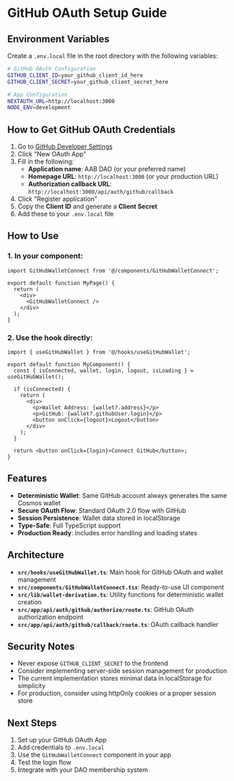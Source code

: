 # GitHub OAuth Setup Guide

## Environment Variables

Create a `.env.local` file in the root directory with the following variables:

```bash
# GitHub OAuth Configuration
GITHUB_CLIENT_ID=your_github_client_id_here
GITHUB_CLIENT_SECRET=your_github_client_secret_here

# App Configuration
NEXTAUTH_URL=http://localhost:3000
NODE_ENV=development
```

## How to Get GitHub OAuth Credentials

1. Go to [GitHub Developer Settings](https://github.com/settings/developers)
2. Click "New OAuth App"
3. Fill in the following:
   - **Application name**: AAB DAO (or your preferred name)
   - **Homepage URL**: `http://localhost:3000` (or your production URL)
   - **Authorization callback URL**: `http://localhost:3000/api/auth/github/callback`
4. Click "Register application"
5. Copy the **Client ID** and generate a **Client Secret**
6. Add these to your `.env.local` file

## How to Use

### 1. In your component:

```tsx
import GitHubWalletConnect from '@/components/GitHubWalletConnect';

export default function MyPage() {
  return (
    <div>
      <GitHubWalletConnect />
    </div>
  );
}
```

### 2. Use the hook directly:

```tsx
import { useGitHubWallet } from '@/hooks/useGitHubWallet';

export default function MyComponent() {
  const { isConnected, wallet, login, logout, isLoading } = useGitHubWallet();

  if (isConnected) {
    return (
      <div>
        <p>Wallet Address: {wallet?.address}</p>
        <p>GitHub: {wallet?.githubUser.login}</p>
        <button onClick={logout}>Logout</button>
      </div>
    );
  }

  return <button onClick={login}>Connect GitHub</button>;
}
```

## Features

- **Deterministic Wallet**: Same GitHub account always generates the same Cosmos wallet
- **Secure OAuth Flow**: Standard OAuth 2.0 flow with GitHub
- **Session Persistence**: Wallet data stored in localStorage
- **Type-Safe**: Full TypeScript support
- **Production Ready**: Includes error handling and loading states

## Architecture

- **`src/hooks/useGitHubWallet.ts`**: Main hook for GitHub OAuth and wallet management
- **`src/components/GitHubWalletConnect.tsx`**: Ready-to-use UI component
- **`src/lib/wallet-derivation.ts`**: Utility functions for deterministic wallet creation
- **`src/app/api/auth/github/authorize/route.ts`**: GitHub OAuth authorization endpoint
- **`src/app/api/auth/github/callback/route.ts`**: OAuth callback handler

## Security Notes

- Never expose `GITHUB_CLIENT_SECRET` to the frontend
- Consider implementing server-side session management for production
- The current implementation stores minimal data in localStorage for simplicity
- For production, consider using httpOnly cookies or a proper session store

## Next Steps

1. Set up your GitHub OAuth App
2. Add credentials to `.env.local`
3. Use the `GitHubWalletConnect` component in your app
4. Test the login flow
5. Integrate with your DAO membership system
